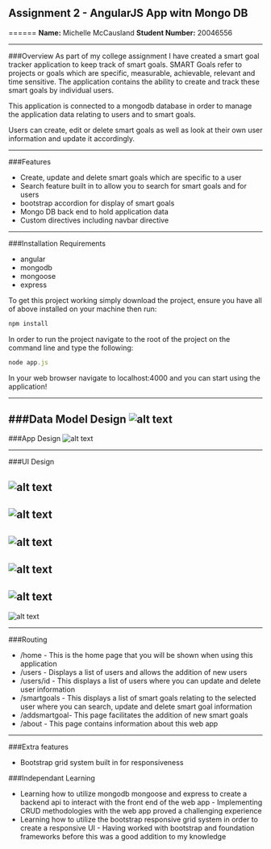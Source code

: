 ## Assignment 2 - AngularJS App witn Mongo DB
======
**Name:** Michelle McCausland
**Student Number:** 20046556

------

###Overview
As part of my college assignment I have created a smart goal tracker application to keep track of smart goals. SMART Goals refer to projects or goals which are specific, measurable, achievable, relevant and time sensitive. The application contains the ability to create and track these smart goals by individual users.

This application is connected to a mongodb database in order to manage the application data relating to users and to smart goals.

Users can create, edit or delete smart goals as well as look at their own user information and update it accordingly.

------

###Features
+ Create, update and delete smart goals which are specific to a user
+ Search feature built in to allow you to search for smart goals and for users
+ bootstrap accordion for display of smart goals
+ Mongo DB back end to hold application data
+ Custom directives including navbar directive

------

###Installation Requirements
+ angular
+ mongodb
+ mongoose
+ express

To get this project working simply download the project, ensure you have all of above installed on your machine then run:

```javascript
npm install
```

In order to run the project navigate to the root of the project on the command line and type the following:


```javascript
node app.js
```

In your web browser navigate to localhost:4000 and you can start using the application!

------

###Data Model Design
![alt text](https://github.com/mishacreatrix/smartgoalTrackerAssignment2/blob/master/projectfiles/appDesign.PNG "Data Model Design")
------

###App Design
![alt text](https://github.com/mishacreatrix/smartgoalTrackerAssignment2/blob/master/projectfiles/dataModelDesign.PNG "App Design")

------

###UI Design

![alt text](https://github.com/mishacreatrix/smartgoalTrackerAssignment2/blob/master/projectfiles/homepage.PNG "Home Screen")
------
![alt text](https://github.com/mishacreatrix/smartgoalTrackerAssignment2/blob/master/projectfiles/about.PNG "About Screen")
------
![alt text](https://github.com/mishacreatrix/smartgoalTrackerAssignment2/blob/master/projectfiles/users.PNG "Users Screen")
------
![alt text](https://github.com/mishacreatrix/smartgoalTrackerAssignment2/blob/master/projectfiles/userdetails.PNG "User Details Screen")
------
![alt text](https://github.com/mishacreatrix/smartgoalTrackerAssignment2/blob/master/projectfiles/smartgoals.PNG "Smartgoals Screen")
------
![alt text](https://github.com/mishacreatrix/smartgoalTrackerAssignment2/blob/master/projectfiles/addsmartgoal.PNG "Add Smart Goal Screen")


------

###Routing

+ /home - This is the home page that you will be shown when using this application
+ /users - Displays a list of users and allows the addition of new users
+ /users/id - This displays a list of users where you can update and delete user information
+ /smartgoals - This displays a list of smart goals relating to the selected user where you can search, update and delete smart goal information
+ /addsmartgoal- This page facilitates the addition of new smart goals
+ /about - This page contains information about this web app

------

###Extra features
+ Bootstrap grid system built in for responsiveness

###Independant Learning
+ Learning how to utilize mongodb mongoose and express to create a backend api to interact with the front end of the web app - Implementing CRUD methodologies with the web app proved a challenging experience
+ Learning how to utilize the bootstrap responsive grid system in order to create a responsive UI - Having worked with bootstrap and foundation frameworks before this was a good addition to my knowledge
